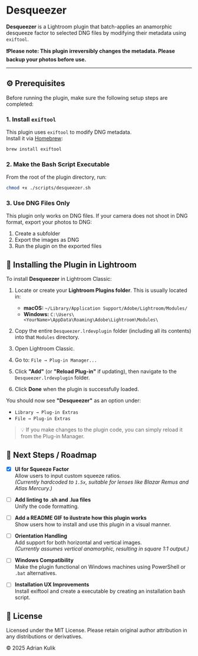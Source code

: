 # Desqueezer

**Desqueezer** is a Lightroom plugin that batch-applies an anamorphic desqueeze factor to selected DNG files by modifying their metadata using `exiftool`.

**❗Please note: This plugin irreversibly changes the metadata. Please backup your photos before use.**

---

## ⚙️ Prerequisites

Before running the plugin, make sure the following setup steps are completed:

### 1. Install `exiftool`

This plugin uses `exiftool` to modify DNG metadata.  
Install it via [Homebrew](https://formulae.brew.sh/formula/exiftool):

```bash
brew install exiftool
```

### 2. Make the Bash Script Executable

From the root of the plugin directory, run:

```bash
chmod +x ./scripts/desqueezer.sh
```

### 3. Use DNG Files Only

This plugin only works on DNG files.
If your camera does not shoot in DNG format, export your photos to DNG:

1. Create a subfolder
2. Export the images as DNG
3. Run the plugin on the exported files

## 🧩 Installing the Plugin in Lightroom

To install **Desqueezer** in Lightroom Classic:

1. Locate or create your **Lightroom Plugins folder**. This is usually located in:
   - **macOS:** `~/Library/Application Support/Adobe/Lightroom/Modules/`
   - **Windows:** `C:\Users\<YourName>\AppData\Roaming\Adobe\Lightroom\Modules\`
2. Copy the entire `Desqueezer.lrdevplugin` folder (including all its contents) into that `Modules` directory.
3. Open Lightroom Classic.
4. Go to: `File → Plug-in Manager...`
5. Click **"Add"** (or **"Reload Plug-in"** if updating), then navigate to the `Desqueezer.lrdevplugin` folder.

6. Click **Done** when the plugin is successfully loaded.

You should now see **"Desqueezer"** as an option under:

- `Library → Plug-in Extras`
- `File → Plug-in Extras`

> 💡 If you make changes to the plugin code, you can simply reload it from the Plug-in Manager.

## 🚧 Next Steps / Roadmap

- [x] **UI for Squeeze Factor**  
       Allow users to input custom squeeze ratios.  
       _(Currently hardcoded to `1.5x`, suitable for lenses like Blazar Remus and Atlas Mercury.)_

- [ ] **Add linting to .sh and .lua files**  
       Unify the code formatting.

- [ ] **Add a README GIF to ilustrate how this plugin works**  
       Show users how to install and use this plugin in a visual manner.

- [ ] **Orientation Handling**  
       Add support for both horizontal and vertical images.  
       _(Currently assumes vertical anamorphic, resulting in square 1:1 output.)_

- [ ] **Windows Compatibility**  
       Make the plugin functional on Windows machines using PowerShell or `.bat` alternatives.

- [ ] **Installation UX Improvements**  
       Install exiftool and create a executable by creating an installation bash script.

## 📄 License

Licensed under the MIT License.
Please retain original author attribution in any distributions or derivatives.

© 2025 Adrian Kulik
